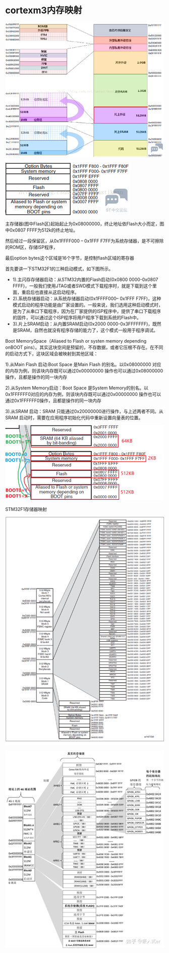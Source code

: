 # cortexm3内存映射

![Untitled](cortexm3%E5%86%85%E5%AD%98%E6%98%A0%E5%B0%84%2045ce3882d6dc4bb39c8e6fd295920daa/Untitled.png)

![Untitled](cortexm3%E5%86%85%E5%AD%98%E6%98%A0%E5%B0%84%2045ce3882d6dc4bb39c8e6fd295920daa/Untitled%201.png)

主存储器(图中Flash区)起始起止为0x08000000，终止地址依Flash大小而定，图中0x0807 FFFF为512k的终止地址。

然后经过一段保留区，从0x1FFFF000 – 0x1FFF F7FF为系统存储器，是不可擦除的ROM区，存储ISP程序，

最后option bytes这个区域是16个字节，是控制flash区域的寄存器

首先要讲一下STM32F1的三种启动模式，如下图所示。

- 1).主闪存存储器启动：从STM32内置的Flash启动(0x0800 0000-0x0807 FFFF)，一般我们使用JTAG或者SWD模式下载程序时，就是下载到这个里面，重启后也直接从这启动程序。
- 2).系统存储器启动：从系统存储器启动(0x1FFFF000– 0x1FFF F7FF)，这种模式启动的程序功能是由厂家设置的。一般来说，我们选用这种启动模式时，是为了从串口下载程序，因为在厂家提供的ISP程序中，提供了串口下载程序的固件，可以通过这个ISP程序将用户程序下载到系统的Flash中。
- 3).片上SRAM启动：从内置SRAM启动(0x2000 0000-0x3FFFFFFF)，既然是SRAM，自然也就没有程序存储的能力了，这个模式一般用于程序调试。

Boot MemorySpace（Aliased to Flash or systen memory depending onBOOT pins）。其实这块空间是预留的，不存数据，或者它压根不存在。在不同的启动方式下，这块区域会被映射到其他区域：

1).从Main Flash 启动:Boot Space 是Main Flash 的别名。以0x08000000 对应的内存为例，则该块内存既可以通过0x00000000 操作也可以通过0x08000000 操作，且都是操作的同一块内存

2).从System Memory启动：Boot Space 是System Memory的别名。以0x1FFFFFF0对应的内存为例，则该块内存既可以通过0x00000000 操作也可以通过0x1FFFFFF0操作，且都是操作的同一块内存

3).从SRAM 启动：SRAM 只能通过0x20000000进行操作，与上述两者不同。从SRAM 启动时，需要在应用程序初始化代码中重新设置向量表的位置。

![Untitled](cortexm3%E5%86%85%E5%AD%98%E6%98%A0%E5%B0%84%2045ce3882d6dc4bb39c8e6fd295920daa/Untitled%202.png)

STM32F1存储器映射

![Untitled](cortexm3%E5%86%85%E5%AD%98%E6%98%A0%E5%B0%84%2045ce3882d6dc4bb39c8e6fd295920daa/Untitled%203.png)

![Untitled](cortexm3%E5%86%85%E5%AD%98%E6%98%A0%E5%B0%84%2045ce3882d6dc4bb39c8e6fd295920daa/Untitled.webp)